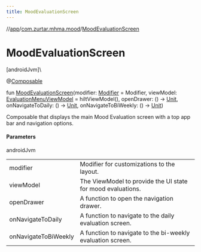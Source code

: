 ```yaml
---
title: MoodEvaluationScreen
---
```

//[app](../../index.html)/[com.zurtar.mhma.mood](index.html)/[MoodEvaluationScreen](-mood-evaluation-screen.html)



# MoodEvaluationScreen



[androidJvm]\




@[Composable](https://developer.android.com/reference/kotlin/androidx/compose/runtime/Composable.html)



fun [MoodEvaluationScreen](-mood-evaluation-screen.html)(modifier: [Modifier](https://developer.android.com/reference/kotlin/androidx/compose/ui/Modifier.html) = Modifier, viewModel: [EvaluationMenuViewModel](-evaluation-menu-view-model/index.html) = hiltViewModel(), openDrawer: () -&gt; [Unit](https://kotlinlang.org/api/core/kotlin-stdlib/kotlin/-unit/index.html), onNavigateToDaily: () -&gt; [Unit](https://kotlinlang.org/api/core/kotlin-stdlib/kotlin/-unit/index.html), onNavigateToBiWeekly: () -&gt; [Unit](https://kotlinlang.org/api/core/kotlin-stdlib/kotlin/-unit/index.html))



Composable that displays the main Mood Evaluation screen with a top app bar and navigation options.



#### Parameters


androidJvm

| | |
|---|---|
| modifier | Modifier for customizations to the layout. |
| viewModel | The ViewModel to provide the UI state for mood evaluations. |
| openDrawer | A function to open the navigation drawer. |
| onNavigateToDaily | A function to navigate to the daily evaluation screen. |
| onNavigateToBiWeekly | A function to navigate to the bi-weekly evaluation screen. |



